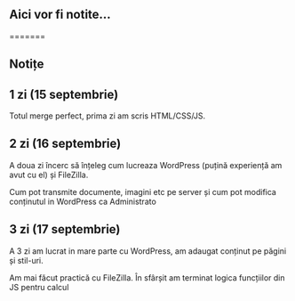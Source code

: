 ## Aici vor fi notite...
=======
## Notițe

## 1 zi (15 septembrie)
Totul merge perfect, prima zi am scris HTML/CSS/JS.

## 2 zi (16 septembrie)
A doua zi încerc să înțeleg cum lucreaza WordPress (puțină experiență am avut cu el) și FileZilla.

Cum pot transmite documente, imagini etc pe server și cum pot modifica conținutul in WordPress ca Administrato

## 3 zi (17 septembrie)

A 3 zi am lucrat in mare parte cu WordPress, am adaugat conținut pe păgini și stil-uri.

Am mai făcut practică cu FileZilla. În sfârșit am terminat logica funcțiilor din JS pentru calcul